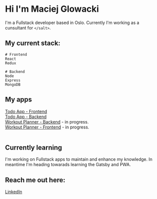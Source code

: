 # Hi I'm Maciej Glowacki
I'm a Fullstack developer based in Oslo. Currently I'm working as a cunsultant for `</salt>`.
<br/>

## My current stack:

```
# Frontend
React
Redux

# Backend
Node
Express
MongoDB
```

## My apps

 [Todo App - Frontend](https://github.com/MaciejGL/todoreact/)<br/>
 [Todo App - Backend](https://github.com/MaciejGL/todo-server/)<br/>
 [Workout Planner - Backend](https://github.com/MaciejGL/workout_planner_backend/) - in progress.<br/>
 [Workout Planner - Frontend](https://github.com/MaciejGL/workout_planner_frontend/) - in progress.<br/>
<br/>

## Currently learning
I'm working on Fullstack apps to maintain and enhance my knowledge. In meantime I'm heading towarads learning the Gatsby and PWA.
<br/>

## Reach me out here:

[LinkedIn](https://www.linkedin.com/in/maciej-glowacki1/)
